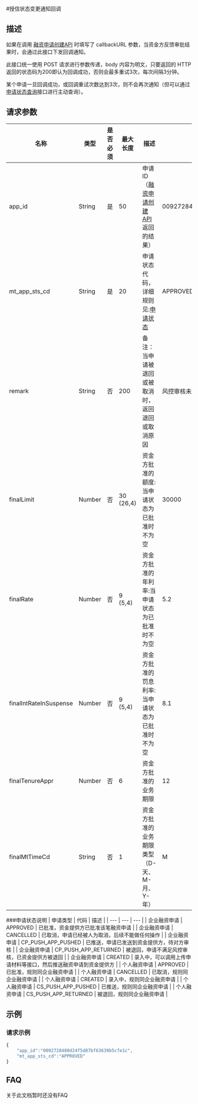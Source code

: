 #授信状态变更通知回调
## 描述
如果在调用 [融资申请创建API](05_app_create.md) 时填写了 callbackURL 参数，当资金方反馈审批结果时，会通过此接口下发回调通知。

此接口统一使用 POST 请求进行参数传递，body 内容为明文，只要返回的 HTTP 返回的状态码为200即认为回调成功，否则会最多重试3次，每次间隔3分钟。

某个申请一旦回调成功，或回调重试次数达到3次，则不会再次通知（但可以通过[申请状态查询](2.1/10_app_sts.md)接口进行主动查询）。

## 请求参数
| 名称 | 类型 | 是否必须 | 最大长度 | 描述 | 示例值 |
| --- | --- | --- | --- | --- | --- |
| app_id | String | 是 | 50 | 申请ID（[融资申请创建API](05_app_create.md)返回的结果） | 0092728480d24f5d87bf63639b5cfe1c |
| mt_app_sts_cd | String | 是 |20 | 申请状态代码，详细规则见:[申请状态](#申请状态) | APPROVED |
| remark | String | 否 | 200 | 备注：当申请被退回或被取消时，返回退回或取消原因 | 风控审核未通过 |
| finalLimit | Number | 否 | 30 (26,4) |资金方批准的额度:当申请状态为已批准时不为空 | 30000 |
| finalRate | Number | 否 | 9 (5,4) |资金方批准的年利率:当申请状态为已批准时不为空 | 5.2 |
| finalIntRateInSuspense | Number | 否 | 9 (5,4) | 资金方批准的罚息利率:当申请状态为已批准时不为空  | 8.1 |
| finalTenureAppr | Number | 否 | 6 | 资金方批准的业务期限 | 12 |
| finalMtTimeCd | String | 否 | 1 | 资金方批准的业务期限类型（D-天、M-月、Y-年） | M |


###申请状态说明
| 申请类型 | 代码 | 描述 |
| --- | --- | --- |
| 企业融资申请 | APPROVED | 已批准，资金提供方已批准该笔融资申请 |
| 企业融资申请 | CANCELLED | 已取消，申请已经被人为取消，后续不能做任何操作 |
| 企业融资申请 | CP_PUSH_APP_PUSHED | 已推送，申请已发送到资金提供方，待对方审核 |
| 企业融资申请 | CP_PUSH_APP_RETURNED | 被退回，申请不满足风控审核，已资金提供方被退回 |
| 企业融资申请 | CREATED | 录入中，可以调用上传申请材料等接口，然后推送融资申请到资金提供方 |
| 个人融资申请 | APPROVED | 已批准，规则同企业融资申请 |
| 个人融资申请 | CANCELLED | 已取消，规则同企业融资申请 |
| 个人融资申请 | CREATED | 录入中，规则同企业融资申请 |
| 个人融资申请 | CS_PUSH_APP_PUSHED | 已推送，规则同企业融资申请 |
| 个人融资申请 | CS_PUSH_APP_RETURNED | 被退回，规则同企业融资申请 | 


## 示例
### 请求示例
```javascript
{
    "app_id":"0092728480d24f5d87bf63639b5cfe1c",
    "mt_app_sts_cd":"APPROVED"
}
```
## FAQ
关于此文档暂时还没有FAQ